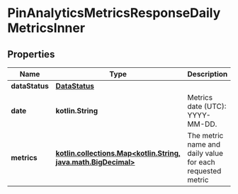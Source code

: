 
# PinAnalyticsMetricsResponseDailyMetricsInner

## Properties
Name | Type | Description | Notes
------------ | ------------- | ------------- | -------------
**dataStatus** | [**DataStatus**](DataStatus.md) |  |  [optional]
**date** | **kotlin.String** | Metrics date (UTC): YYYY-MM-DD. |  [optional]
**metrics** | [**kotlin.collections.Map&lt;kotlin.String, java.math.BigDecimal&gt;**](java.math.BigDecimal.md) | The metric name and daily value for each requested metric |  [optional]



